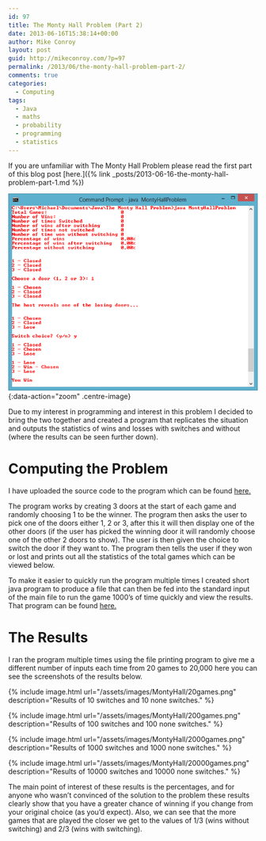 ```yaml
---
id: 97
title: The Monty Hall Problem (Part 2)
date: 2013-06-16T15:38:14+00:00
author: Mike Conroy 
layout: post 
guid: http://mikeconroy.com/?p=97
permalink: /2013/06/the-monty-hall-problem-part-2/
comments: true
categories:
  - Computing
tags:
  - Java
  - maths
  - probability
  - programming
  - statistics
---
```

If you are unfamiliar with The Monty Hall Problem please read the first part of this blog post [here.]({% link _posts/2013-06-16-the-monty-hall-problem-part-1.md %})

![Overview](/assets/images/MontyHall/overview.png){:data-action="zoom" .centre-image}
          
Due to my interest in programming and interest in this problem I decided to bring the two together and created a program that replicates the situation and outputs the statistics of wins and losses with switches and without (where the results can be seen further down).
          
# Computing the Problem
          
I have uploaded the source code to the program which can be found <a href="https://github.com/mikecon94/TheMontyHallProblem/blob/master/MontyHallProblem.java" target="_blank">here.</a>
          
The program works by creating 3 doors at the start of each game and randomly choosing 1 to be the winner. The program then asks the user to pick one of the doors either 1, 2 or 3, after this it will then display one of the other doors (if the user has picked the winning door it will randomly choose one of the other 2 doors to show). The user is then given the choice to switch the door if they want to. The program then tells the user if they won or lost and prints out all the statistics of the total games which can be viewed below.
          
To make it easier to quickly run the program multiple times I created short java program to produce a file that can then be fed into the standard input of the main file to run the game 1000&#8217;s of time quickly and view the results. That program can be found <a href="https://github.com/mikecon94/TheMontyHallProblem/blob/master/PrintFile.java" target="_blank">here.</a>
          
# The Results
          
I ran the program multiple times using the file printing program to give me a different number of inputs each time from 20 games to 20,000 here you can see the screenshots of the results below.

{% include image.html url="/assets/images/MontyHall/20games.png" description="Results of 10 switches and 10 none switches." %}

{% include image.html url="/assets/images/MontyHall/200games.png" description="Results of 100 switches and 100 none switches." %}

{% include image.html url="/assets/images/MontyHall/2000games.png" description="Results of 1000 switches and 1000 none switches." %}

{% include image.html url="/assets/images/MontyHall/20000games.png" description="Results of 10000 switches and 10000 none switches." %}
         
The main point of interest of these results is the percentages, and for anyone who wasn&#8217;t convinced of the solution to the problem these results clearly show that you have a greater chance of winning if you change from your original choice (as you&#8217;d expect). Also, we can see that the more games that are played the closer we get to the values of 1/3 (wins without switching) and 2/3 (wins with switching).
